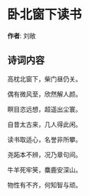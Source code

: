 # 卧北窗下读书

**作者**: 刘敞

## 诗词内容

高枕北窗下，柴门昼仍关。

偶有微风至，欣然解人颜。

瞑目恣远想，超遥出尘寰。

自昔太古来，几人得此闲。

读书取适心，名誉非所攀。

尧跖本不辨，况乃章句间。

牛羊死牢䇲，麋鹿安深山。

物性有不齐，何知智与顽。

